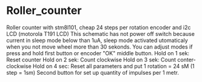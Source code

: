 # Roller_counter
Roller counter with stm8l101, cheap 24 steps per rotation encoder and i2c LCD (motorola T191 LCD)
This schematic has not power off switch because current in sleep mode below than 1uA, sleep mode activated utomaticaly when you not move wheel more than 30 sekonds.
You can adjust modes if press and hold first button or encoder "OK" middle button.
Hold on 1 sek: Reset counter
Hold on 2 sek: Count clockwise
Hold on 3 sek: Count conter-clockwise
Hold on 4 sec: Reset all parameters and put 1 rotation = 24 sM (1 step = 1sm)
Second button for set up quantity of impulses per 1 metr.
